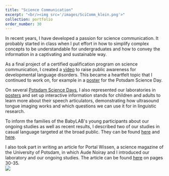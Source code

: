 ```yaml
---
title: "Science Communication"
excerpt: "<br/><img src='/images/SciComm_klein.png'>"
collection: portfolio
order_number: 30
---
```


In recent years, I have developed a passion for science communication. It probably started in class when I put effort in how to simplify complex concepts to be understandable for undergraduates and how to convey the information in a captivating and sustainable way.

As a final project of a certified qualification program on science communication, I created a [video](https://www.youtube.com/watch?v=7y9grhzLrug) to raise public awareness for developmental language disorders. This became a heartfelt topic that I continued to work on, for example in a [poster](/files/SES_Poster_final.pdf) for the Potsdam Science Day.

On several [Potsdam Science Days](https://potsdamertagderwissenschaften.de/), I also represented our laboratories in [posters](/files/Koartikulation_Poster_final.pdf) and set up interactive information stands for children and adults to learn more about their speech articulators, demonstrating how ultrasound tongue imaging works and which questions we can use it for in linguistic research. 

To inform the families of the BabyLAB's young participants about our ongoing studies as well as recent results, I described two of our studies in casual language targeted at the broad public. They can be found [here](/files/BabyLAB_Newsletter_2016_LOLA.pdf) and [here](/files/BabyLAB_Newsletter_LesArt.pdf).

I also took part in writing an article for Portal Wissen, a science magazine of the University of Potsdam, in which Aude Noiray and I introduced our laboratory and our ongoing studies. The article can be found [here](https://publishup.uni-potsdam.de/opus4-ubp/frontdoor/deliver/index/docId/44088/file/portalwissen_2016_02.pdf) on pages 30-35.
<br/><img src='/images/ScienceDay_klein.png'>


